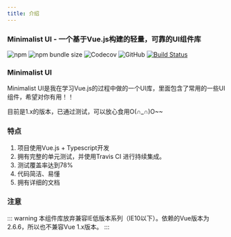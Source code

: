 ```yaml
---
title: 介绍
---
```


### Minimalist UI - 一个基于Vue.js构建的轻量，可靠的UI组件库


![npm](https://img.shields.io/npm/v/@csr/m_ui.svg) 
![npm bundle size](https://img.shields.io/bundlephobia/minzip/@csr/m_ui.svg) 
![Codecov](https://img.shields.io/codecov/c/github/GreedyWhale/Minimalist_UI.svg?token=210d884eb63047a8b0c82525a3c140d3) 
![GitHub](https://img.shields.io/github/license/GreedyWhale/Minimalist_UI.svg)
[![Build Status](https://travis-ci.com/GreedyWhale/Minimalist_UI.svg?branch=master)](https://travis-ci.com/GreedyWhale/Minimalist_UI) 

### Minimalist UI
Minimalist UI是我在学习Vue.js的过程中做的一个UI库，里面包含了常用的一些UI组件，希望对你有用！！

目前是1.x的版本，已通过测试，可以放心食用O(∩_∩)O~~

### 特点
1. 项目使用Vue.js + Typescript开发
2. 拥有完整的单元测试，并使用Travis CI 进行持续集成。
3. 测试覆盖率达到78%
4. 代码简洁、易懂
5. 拥有详细的文档

### 注意
::: warning
本组件库放弃兼容IE低版本系列（IE10以下）。依赖的Vue版本为2.6.6，所以也不兼容Vue 1.x版本。
:::